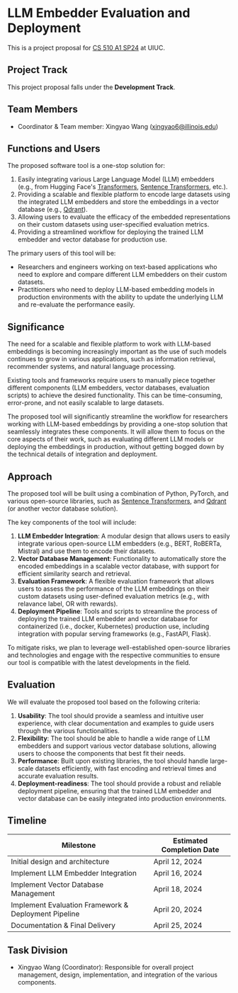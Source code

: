 
# LLM Embedder Evaluation and Deployment

This is a project proposal for [CS 510 A1 SP24](https://cs.illinois.edu/academics/courses/cs510) at UIUC.

## Project Track

This project proposal falls under the **Development Track**.

## Team Members
- Coordinator & Team member: Xingyao Wang (xingyao6@illinois.edu)

## Functions and Users
The proposed software tool is a one-stop solution for:
1. Easily integrating various Large Language Model (LLM) embedders (e.g., from Hugging Face's [Transformers](github.com/huggingface/transformers), [Sentence Transformers](https://huggingface.co/sentence-transformers), etc.).
2. Providing a scalable and flexible platform to encode large datasets using the integrated LLM embedders and store the embeddings in a vector database (e.g., [Qdrant](https://github.com/qdrant/qdrant)).
3. Allowing users to evaluate the efficacy of the embedded representations on their custom datasets using user-specified evaluation metrics.
4. Providing a streamlined workflow for deploying the trained LLM embedder and vector database for production use.

The primary users of this tool will be:
- Researchers and engineers working on text-based applications who need to explore and compare different LLM embedders on their custom datasets.
- Practitioners who need to deploy LLM-based embedding models in production environments with the ability to update the underlying LLM and re-evaluate the performance easily.

## Significance
The need for a scalable and flexible platform to work with LLM-based embeddings is becoming increasingly important as the use of such models continues to grow in various applications, such as information retrieval, recommender systems, and natural language processing.

Existing tools and frameworks require users to manually piece together different components (LLM embedders, vector databases, evaluation scripts) to achieve the desired functionality. This can be time-consuming, error-prone, and not easily scalable to large datasets.

The proposed tool will significantly streamline the workflow for researchers working with LLM-based embeddings by providing a one-stop solution that seamlessly integrates these components. It will allow them to focus on the core aspects of their work, such as evaluating different LLM models or deploying the embeddings in production, without getting bogged down by the technical details of integration and deployment.

## Approach
The proposed tool will be built using a combination of Python, PyTorch, and various open-source libraries, such as [Sentence Transformers](https://huggingface.co/sentence-transformers), and [Qdrant](https://github.com/qdrant/qdrant) (or another vector database solution).

The key components of the tool will include:
1. **LLM Embedder Integration**: A modular design that allows users to easily integrate various open-source LLM embedders (e.g., BERT, RoBERTa, Mistral) and use them to encode their datasets.
2. **Vector Database Management**: Functionality to automatically store the encoded embeddings in a scalable vector database, with support for efficient similarity search and retrieval.
3. **Evaluation Framework**: A flexible evaluation framework that allows users to assess the performance of the LLM embeddings on their custom datasets using user-defined evaluation metrics (e.g., with relavance label, OR with rewards).
4. **Deployment Pipeline**: Tools and scripts to streamline the process of deploying the trained LLM embedder and vector database for containerized (i.e., docker, Kubernetes) production use, including integration with popular serving frameworks (e.g., FastAPI, Flask).

To mitigate risks, we plan to leverage well-established open-source libraries and technologies and engage with the respective communities to ensure our tool is compatible with the latest developments in the field.

## Evaluation
We will evaluate the proposed tool based on the following criteria:
1. **Usability**: The tool should provide a seamless and intuitive user experience, with clear documentation and examples to guide users through the various functionalities.
2. **Flexibility**: The tool should be able to handle a wide range of LLM embedders and support various vector database solutions, allowing users to choose the components that best fit their needs.
3. **Performance**: Built upon existing libraries, the tool should handle large-scale datasets efficiently, with fast encoding and retrieval times and accurate evaluation results.
4. **Deployment-readiness**: The tool should provide a robust and reliable deployment pipeline, ensuring that the trained LLM embedder and vector database can be easily integrated into production environments.

## Timeline
| Milestone | Estimated Completion Date |
| --- | --- |
| Initial design and architecture | April 12, 2024 |
| Implement LLM Embedder Integration | April 16, 2024 |
| Implement Vector Database Management | April 18, 2024 |
| Implement Evaluation Framework & Deployment Pipeline | April 20, 2024 |
| Documentation & Final Delivery | April 25, 2024 |

## Task Division
- Xingyao Wang (Coordinator): Responsible for overall project management, design, implementation, and integration of the various components.
